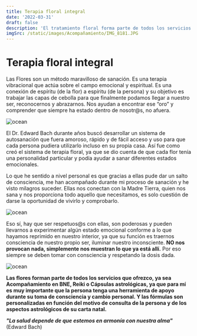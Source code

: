```yaml
---
title: Terapia floral integral
date: '2022-03-31'
draft: false
description: 'El tratamiento floral forma parte de todos los servicios que ofrezco, es una poderosa herramienta que nos aporta consciencia y nos ayuda a dar el salto cuántico'
imgSrc: /static/images/Acompañamiento/IMG_8181.JPG
---
```






# Terapia floral integral


Las Flores son un método maravilloso de sanación. Es una terapia vibracional que actúa sobre el campo emocional y espiritual. Es una conexión de espíritu (de la flor) a espíritu (de la persona) y su objetivo es trabajar las capas de cebolla para que finalmente podamos llegar a nuestro ser, reconocernos y abrazarnos. Nos ayudan a encontrar ese “oro” y comprender que siempre ha estado dentro de nosotr@s, no afuera.

<Image alt="ocean" src="/static/images/Acompañamiento/flores.JPG" width={450} height={300} />

El Dr. Edward Bach durante años buscó desarrollar un sistema de autosanación que fuera amoroso, rápido y de fácil acceso y uso para que cada persona pudiera utilizarlo incluso en su propia casa. Así fue como creó el sistema de terapia floral, ya que se dio cuenta de que cada flor tenía una personalidad particular y podía ayudar a sanar diferentes estados emocionales.

Lo que he sentido a nivel personal es que gracias a ellas pude dar un salto de consciencia, me han acompañado durante mi proceso de sanación y he visto milagros suceder. Ellas nos conectan con la Madre Tierra, quien nos sana y nos proporciona todo aquello que necesitamos, es solo cuestión de darse la oportunidad de vivirlo y comprobarlo.

<Image alt="ocean" src="/static/images/Home/rosa.jpg" width={350} height={450} />

Eso sí, hay que ser respetuos@s con ellas, son poderosas y pueden llevarnos a experimentar algún estado emocional conforme a lo que hayamos reprimido en nuestro interior, ya que su función es traernos consciencia de nuestro propio ser, iluminar nuestro inconsciente. **NO nos provocan nada, simplemente nos muestran lo que ya está allí.** Por eso siempre se deben tomar con consciencia y respetando la dosis dada.

<Image alt="ocean" src="/static/images/Acompañamiento/20220310_104231.jpg" width={450} height={300} />

**Las flores forman parte de todos los servicios que ofrezco, ya sea Acompañamiento en BNE, Reiki o Cápsulas astrológicas, ya que para mí es muy importante que la persona tenga una herramienta de apoyo durante su toma de consciencia y cambio personal. Y las fórmulas son personalizadas en función del motivo de consulta de la persona y de los aspectos astrológicos de su carta natal.**

***"La salud depende de que estemos en armonía con nuestra alma"*** (Edward Bach)